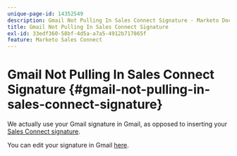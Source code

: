 ```yaml
---
unique-page-id: 14352549
description: Gmail Not Pulling In Sales Connect Signature - Marketo Docs - Product Documentation
title: Gmail Not Pulling In Sales Connect Signature
exl-id: 33edf360-58bf-4d5a-a7a5-4912b717865f
feature: Marketo Sales Connect
---
```

# Gmail Not Pulling In Sales Connect Signature {#gmail-not-pulling-in-sales-connect-signature}

We actually use your Gmail signature in Gmail, as opposed to inserting your [Sales Connect signature](https://toutapp.com/next#settings).

You can edit your signature in Gmail [here](https://mail.google.com/mail/u/0/#settings/general).
